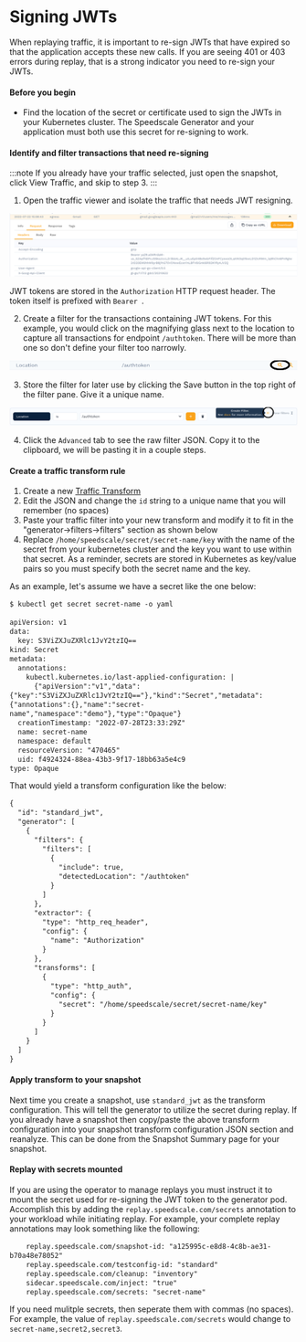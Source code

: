 # Signing JWTs

When replaying traffic, it is important to re-sign JWTs that have expired so that the application accepts these new calls. If you are seeing 401 or 403 errors during replay, that is a strong indicator you need to re-sign your JWTs.

#### Before you begin

* Find the location of the secret or certificate used to sign the JWTs in your Kubernetes cluster. The Speedscale Generator and your application must both use this secret for re-signing to work.

#### Identify and filter transactions that need re-signing

:::note
If you already have your traffic selected, just open the snapshot, click View Traffic, and skip to step 3.
:::
1. Open the traffic viewer and isolate the traffic that needs JWT resigning.

![View Bearer](./view_bearer.png)

JWT tokens are stored in the `Authorization` HTTP request header. The token itself is prefixed with `Bearer `.

2. Create a filter for the transactions containing JWT tokens. For this example, you would click on the magnifying glass next to the location to capture all transactions for endpoint `/authtoken`. There will be more than one so don't define your filter too narrowly.

![New Filter](./new_filter.png)

3. Store the filter for later use by clicking the Save button in the top right of the filter pane. Give it a unique name.

![Create Filter](./create_filter.png)

4. Click the `Advanced` tab to see the raw filter JSON. Copy it to the clipboard, we will be pasting it in a couple steps.

#### Create a traffic transform rule

1. Create a new [Traffic Transform](https://app.speedscale.com/trafficTransforms)
2. Edit the JSON and change the `id` string to a unique name that you will remember (no spaces)
3. Paste your traffic filter into your new transform and modify it to fit in the "generator->filters->filters" section as shown below
4. Replace `/home/speedscale/secret/secret-name/key` with the name of the secret from your kubernetes cluster and the key you want to use within that secret. As a reminder, secrets are stored in Kubernetes as key/value pairs so you must specify both the secret name and the key.

As an example, let's assume we have a secret like the one below:
```
$ kubectl get secret secret-name -o yaml

apiVersion: v1
data:
  key: S3ViZXJuZXRlc1JvY2tzIQ==
kind: Secret
metadata:
  annotations:
    kubectl.kubernetes.io/last-applied-configuration: |
      {"apiVersion":"v1","data":{"key":"S3ViZXJuZXRlc1JvY2tzIQ=="},"kind":"Secret","metadata":{"annotations":{},"name":"secret-name","namespace":"demo"},"type":"Opaque"}
  creationTimestamp: "2022-07-28T23:33:29Z"
  name: secret-name
  namespace: default
  resourceVersion: "470465"
  uid: f4924324-88ea-43b3-9f17-18bb63a5e4c9
type: Opaque
```

That would yield a transform configuration like the below:
```
{
  "id": "standard_jwt",
  "generator": [
    {
      "filters": {
        "filters": [
          {
            "include": true,
            "detectedLocation": "/authtoken"
          }
        ]
      },
      "extractor": {
        "type": "http_req_header",
        "config": {
          "name": "Authorization"
        }
      },
      "transforms": [
        {
          "type": "http_auth",
          "config": {
            "secret": "/home/speedscale/secret/secret-name/key"
          }
        }
      ]
    }
  ]
}
```

#### Apply transform to your snapshot

Next time you create a snapshot, use `standard_jwt` as the transform configuration. This will tell the generator to utilize the secret during replay. If you already have a snapshot then copy/paste the above transform configuration into your snapshot transform configuration JSON section and reanalyze. This can be done from the Snapshot Summary page for your snapshot.

#### Replay with secrets mounted

If you are using the operator to manage replays you must instruct it to mount the secret used for re-signing the JWT token to the generator pod. Accomplish this by adding the `replay.speedscale.com/secrets` annotation to your workload while initiating replay. For example, your complete replay annotations may look something like the following:

```
    replay.speedscale.com/snapshot-id: "a125995c-e8d8-4c8b-ae31-b70a48e78052"
    replay.speedscale.com/testconfig-id: "standard"
    replay.speedscale.com/cleanup: "inventory"
    sidecar.speedscale.com/inject: "true"
    replay.speedscale.com/secrets: "secret-name"
```

If you need mulitple secrets, then seperate them with commas (no spaces). For example, the value of `replay.speedscale.com/secrets` would change to `secret-name,secret2,secret3`.
